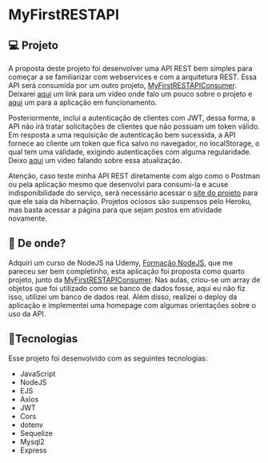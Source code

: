 # MyFirstRESTAPI

## :computer: Projeto

A proposta deste projeto foi desenvolver uma API REST bem simples para começar a se familiarizar com webservices e com a arquitetura REST. Essa API será consumida por um outro projeto, [MyFirstRESTAPIConsumer](https://github.com/caiohscruz/MyFirstRESTAPIConsumer). Deixarei [aqui](https://youtu.be/RVVYuSteLdo) um link para um vídeo onde falo um pouco sobre o projeto e [aqui](https://myfirstrestapiconsumer.herokuapp.com/) um para a aplicação em funcionamento.

Posteriormente, inclui a autenticação de clientes com JWT, dessa forma, a API não irá tratar solicitações de clientes que não possuam um token válido. Em resposta a uma requisição de autenticação bem sucessida, a API fornece ao cliente um token que fica salvo no navegador, no localStorage, o qual tem uma válidade, exigindo autenticações com alguma regularidade. Deixo [aqui](https://youtu.be/hxchZEgVFpg) um vídeo falando sobre essa atualização.

Atenção, caso teste minha API REST diretamente com algo como o Postman ou pela aplicação mesmo que desenvolvi para consumi-la e acuse indisponibilidade do serviço, será necessário acessar o [site do projeto](https://my-first--rest-api.herokuapp.com/) para que ele saia da hibernação. Projetos ociosos são suspensos pelo Heroku, mas basta acessar a página para que sejam postos em atividade novamente.

## :satellite: De onde?

Adquiri um curso de NodeJS na Udemy,  [Formação NodeJS](https://www.udemy.com/course/formacao-nodejs/), que me pareceu ser bem completinho, esta aplicação foi proposta como quarto projeto, junto da [MyFirstRESTAPIConsumer](https://github.com/caiohscruz/MyFirstRESTAPIConsumer). Nas aulas, criou-se um array de objetos que foi utilizado como se banco de dados fosse, aqui eu não fiz isso, utilizei um banco de dados real. Além disso, realizei o deploy da aplicação e implementei uma homepage com algumas orientações sobre o uso da API.

## :rocket:Tecnologias

Esse projeto foi desenvolvido com as seguintes tecnologias:

- JavaScript
- NodeJS
- EJS
- Axios
- JWT
- Cors
- dotenv
- Sequelize
- Mysql2
- Express
